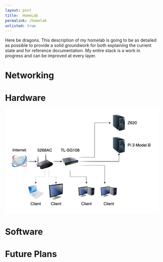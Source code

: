 ```yaml
---
layout: post
title:  HomeLab
permalink: /homelab
unlisted: true
---
```


Here be dragons. This description of my homelab is going to be as detailed as possible to provide a solid groundwork for both explaining the current state and for reference documentation. My entire stack is a work in progress and can be improved at every layer.

# Networking

# Hardware
<img
   src="/assets/homelab/hardware_diagram.png">

# Software

# Future Plans
